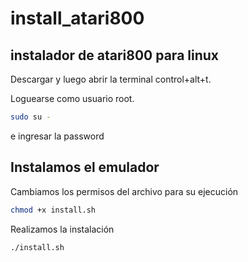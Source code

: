# install_atari800
## instalador de atari800 para linux
Descargar y luego abrir la terminal control+alt+t.

Loguearse como usuario root.

```bash
sudo su -
```
e ingresar la password

## Instalamos el emulador

Cambiamos los permisos del archivo para su ejecución

```bash
chmod +x install.sh
```

Realizamos la instalación

```bash
./install.sh
```
